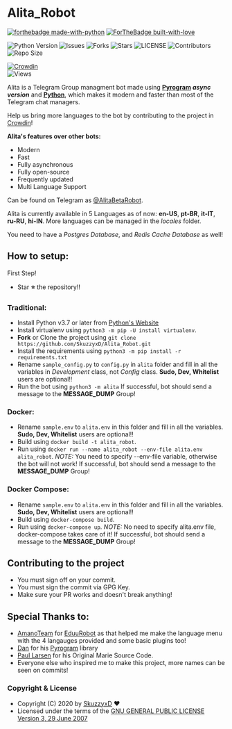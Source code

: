 # Alita_Robot

[![forthebadge made-with-python](http://ForTheBadge.com/images/badges/made-with-python.svg)](https://www.python.org/)
[![ForTheBadge built-with-love](http://ForTheBadge.com/images/badges/built-with-love.svg)](https://GitHub.com/Skuzzy_xD/)</br>

![Python Version](https://img.shields.io/badge/python-3.7-green?style=for-the-badge&logo=appveyor)
![Issues](https://img.shields.io/github/issues/SkuzzyxD/Alita_Robot?style=for-the-badge&logo=appveyor)
![Forks](https://img.shields.io/github/forks/SkuzzyxD/Alita_Robot?style=for-the-badge&logo=appveyor)
![Stars](https://img.shields.io/github/stars/SkuzzyxD/Alita_Robot?style=for-the-badge&logo=appveyor)
![LICENSE](https://img.shields.io/github/license/SkuzzyxD/Alita_Robot?style=for-the-badge&logo=appveyor)
![Contributors](https://img.shields.io/github/contributors/SkuzzyxD/Alita_Robot?style=for-the-badge&logo=appveyor)
![Repo Size](https://img.shields.io/github/repo-size/SkuzzyxD/Alita_Robot?style=for-the-badge&logo=appveyor)</br>

[![Crowdin](https://badges.crowdin.net/alitarobot/localized.svg)](https://crowdin.com/project/alitarobot)</br>
![Views](https://hits.seeyoufarm.com/api/count/incr/badge.svg?url=https://github.com/SkuzzyxD/Alita_Robot&title=Profile%20Views)</br>


Alita is a Telegram Group managment bot made using **[Pyrogram](https://docs.pyrogram.org) _async version_** and **[Python](https://python.org)**, which makes it modern and faster than most of the Telegram chat managers.

Help us bring more languages to the bot by contributing to the project in [Crowdin](https://crowdin.com/project/alitarobot)!

**Alita's features over other bots:**
-   Modern
-   Fast
-   Fully asynchronous
-   Fully open-source
-   Frequently updated
-   Multi Language Support

Can be found on Telegram as [@AlitaBetaRobot](https://t.me/AlitaBetaRobot).

Alita is currently available in 5 Languages as of now: **en-US**, **pt-BR**, **it-IT**, **ru-RU**, **hi-IN**.
More languages can be managed in the _locales_ folder.

You need to have a *Postgres Database*, and *Redis Cache Database* as well!

## How  to setup:

First Step!
- Star **⭐** the repository!!

### Traditional:
- Install Python v3.7 or later from [Python's Website](https://python.org)
- Install virtualenv using `python3 -m pip -U install virtualenv`.
- **Fork** or Clone the project using `git clone https://github.com/SkuzzyxD/Alita_Robot.git`
- Install the requirements using `python3 -m pip install -r requirements.txt`
- Rename `sample_config.py` to `config.py` in `alita` folder and fill in all the variables in *Development* class, not *Config* class. **Sudo, Dev, Whitelist** users are optional!!
- Run the bot using `python3 -m alita`
If successful, bot should send a message to the **MESSAGE_DUMP** Group!

### Docker:
- Rename `sample.env` to `alita.env` in this folder and fill in all the variables. **Sudo, Dev, Whitelist** users are optional!!
- Build using `docker build -t alita_robot`.
- Run using `docker run --name alita_robot --env-file alita.env alita_robot`.
*NOTE:* You need to specify --env-file variable, otherwise the bot will not work!
If successful, bot should send a message to the **MESSAGE_DUMP** Group!

### Docker Compose:
- Rename `sample.env` to `alita.env` in this folder and fill in all the variables. **Sudo, Dev, Whitelist** users are optional!!
- Build using `docker-compose build`.
- Run using `docker-compose up`.
*NOTE:* No need to specify alita.env file, docker-compose takes care of it!
If successful, bot should send a message to the **MESSAGE_DUMP** Group!

## Contributing to the project

 - You must sign off on your commit.
 - You must sign the commit via GPG Key.
 - Make sure your PR works and doesn't break anything!

## Special Thanks to:
- [AmanoTeam](https://github.com/AmanoTeam/) for [EduuRobot](https://github.com/AmanoTeam/EduuRobot/tree/rewrite) as that helped me make the language menu with the 4 langauges provided and some basic plugins too!
- [Dan](https://github.com/delivrance) for his [Pyrogram](https://github.com/pyrogram) library
- [Paul Larsen](https://github.com/PaulSonOfLars) for his Original Marie Source Code.
- Everyone else who inspired me to make this project, more names can be seen on commits!

### Copyright & License

* Copyright (C) 2020 by [SkuzzyxD](https://github.com/SkuzzyxD) ❤️️
* Licensed under the terms of the [GNU GENERAL PUBLIC LICENSE Version 3, 29 June 2007](https://github.com/SkuzzyxD/Alita_Robot/blob/master/LICENSE.md)